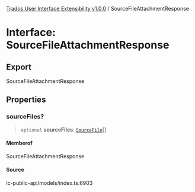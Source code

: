 [Trados User Interface Extensibility v1.0.0](../wiki/globals) / SourceFileAttachmentResponse

# Interface: SourceFileAttachmentResponse

## Export

SourceFileAttachmentResponse

## Properties

### sourceFiles?

> `optional` **sourceFiles**: [`SourceFile`](../wiki/Interface.SourceFile)[]

#### Memberof

SourceFileAttachmentResponse

#### Source

lc-public-api/models/index.ts:6903
